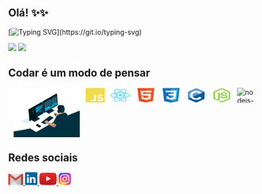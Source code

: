  ## Olá! ✨✨

[![Typing SVG](https://readme-typing-svg.herokuapp.com/?color=FAFAD2&size=36&right=true&vright=true&width=1000&lines=Não+é+magia;é+TECNOLOGIA!;)](https://git.io/typing-svg)

<div >
  <img height="100em" src="https://github-readme-stats.vercel.app/api?username=minoru-yamanaka&show_icons=true&theme=great-gatsby&include_all_commits=true&count_private=true"/>
  <img height="100em" src="https://github-readme-stats.vercel.app/api/top-langs/?username=minoru-yamanaka&layout=compact&langs_count=16&theme=great-gatsby"/>
</div>

## Codar é um modo de pensar
<div style="display: flex; justify-content: space-between;"> <br>
  <img align="l"height="100" alt="coding-time" src="code.gif">
  <img align="center" height="30" width="40" alt="js-icon"  src="https://raw.githubusercontent.com/devicons/devicon/master/icons/javascript/javascript-plain.svg">
  <img align="center" height="30" width="40" alt="react-icon" src="https://raw.githubusercontent.com/devicons/devicon/master/icons/react/react-original.svg">
  <img align="center" height="30" width="40" alt="html-icon" src="https://raw.githubusercontent.com/devicons/devicon/master/icons/html5/html5-original.svg">
  <img align="center" height="30" width="40" alt="css-icon" src="https://raw.githubusercontent.com/devicons/devicon/master/icons/css3/css3-original.svg">
  <img align="center" height="30" width="40" alt="c-icon" src="https://raw.githubusercontent.com/devicons/devicon/master/icons/c/c-original.svg">
  <img align="center" height="30" width="40" alt="nodejs-icon" src="https://raw.githubusercontent.com/devicons/devicon/master/icons/nodejs/nodejs-original.svg">
  <img align="center" height="30" width="40" alt="nodejs-icon" src="https://raw.githubusercontent.com/jmnote/z-icons/master/svg/cpp.svg">
</div>

## Redes sociais
<div>
  <a href = "mailto: minoruyamanaka@icloud.com">
    <img width="30" src="gmail.svg">
  </a>
  <a href = "https://www.linkedin.com/in/minoru-yamanaka-2272a6243/">
    <img width="25" src="linkedin.svg">
  </a>
  <a href = "https://www.youtube.com/@minoru6000/">
    <img width="35" src="youtube.svg">
  </a>
  <a href = "https://www.instagram.com/minoruyamanaka9/">
    <img width="25" src="instagram.png">
  </a>
 </div>


